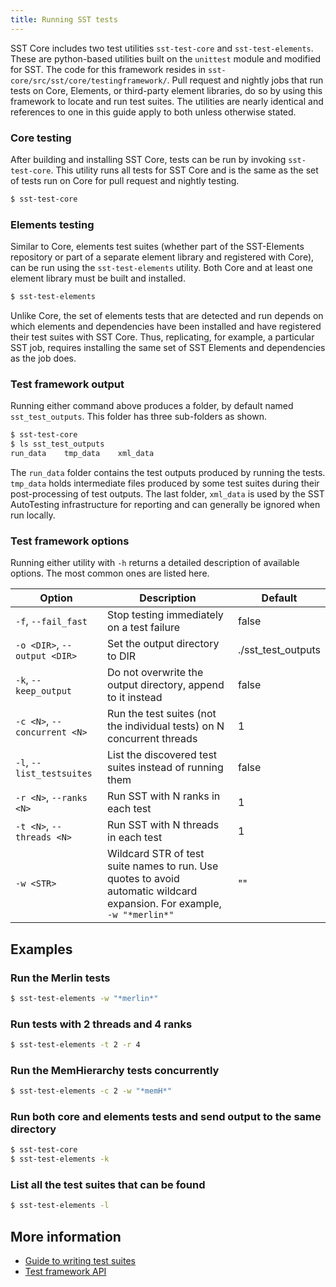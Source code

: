 ```yaml
---
title: Running SST tests
---
```


SST Core includes two test utilities `sst-test-core` and `sst-test-elements`. These are python-based utilities built on the `unittest` module and modified for SST. The code for this framework resides in `sst-core/src/sst/core/testingframework/`. Pull request and nightly jobs that run tests on Core, Elements, or third-party element libraries, do so by using this framework to locate and run test suites. The utilities are nearly identical and references to one in this guide apply to both unless otherwise stated.

### Core testing
After building and installing SST Core, tests can be run by invoking `sst-test-core`. This utility runs all tests for SST Core and is the same as the set of tests run on Core for pull request and nightly testing.

```sh
$ sst-test-core
```

### Elements testing
Similar to Core, elements test suites (whether part of the SST-Elements repository or part of a separate element library and registered with Core), can be run using the `sst-test-elements` utility. Both Core and at least one element library must be built and installed.

```sh
$ sst-test-elements
```

Unlike Core, the set of elements tests that are detected and run depends on which elements and dependencies have been installed and have registered their test suites with SST Core. Thus, replicating, for example, a particular SST job, requires installing the same set of SST Elements and dependencies as the job does.

### Test framework output
Running either command above produces a folder, by default named `sst_test_outputs`. This folder has three sub-folders as shown.
```sh
$ sst-test-core
$ ls sst_test_outputs
run_data	tmp_data	xml_data
```

The `run_data` folder contains the test outputs produced by running the tests. `tmp_data` holds intermediate files produced by some test suites during their post-processing of test outputs. The last folder, `xml_data` is used by the SST AutoTesting infrastructure for reporting and can generally be ignored when run locally.

### Test framework options
Running either utility with `-h` returns a detailed description of available options. The most common ones are listed here.

| Option | Description | Default |
|--- | --- | --- |
| `-f`, `--fail_fast`           | Stop testing immediately on a test failure | false |
| `-o <DIR>`, `--output <DIR>`  | Set the output directory to DIR  | ./sst_test_outputs |
| `-k`, `--keep_output`         | Do not overwrite the output directory, append to it instead | false |
| `-c <N>`, `--concurrent <N>`  | Run the test suites (not the individual tests) on N concurrent threads | 1 |
| `-l`, `--list_testsuites`     | List the discovered test suites instead of running them | false |
| `-r <N>`, `--ranks <N>`       | Run SST with N ranks in each test | 1 |
| `-t <N>`, `--threads <N>`     | Run SST with N threads in each test | 1 |
| `-w <STR>`                    | Wildcard STR of test suite names to run. Use quotes to avoid automatic wildcard expansion. For example, `-w "*merlin*"` | "" |


## Examples
### Run the Merlin tests
```sh
$ sst-test-elements -w "*merlin*"
```

### Run tests with 2 threads and 4 ranks
```sh
$ sst-test-elements -t 2 -r 4
```

### Run the MemHierarchy tests concurrently
```sh
$ sst-test-elements -c 2 -w "*memH*"
```

### Run both core and elements tests and send output to the same directory
```sh
$ sst-test-core
$ sst-test-elements -k
```

### List all the test suites that can be found
```sh
$ sst-test-elements -l
```

## More information
* [Guide to writing test suites](testframework.md)
* [Test framework API](testframeworkapi.md)
